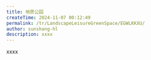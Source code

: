 ```yaml
---
title: 地质公园
createTime: 2024-11-07 00:12:49
permalink: /tr/LandscapeLeisureGreenSpace/EGWLKKXU/
author: sunshang-hl
description: xxxx
---
```


xxxx